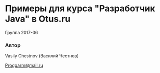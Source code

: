 # Примеры для курса "Разработчик Java" в Otus.ru

Группа 2017-06

### Автор 
Vasily Chestnov (Василий Честнов)

Proggarm@mail.ru
